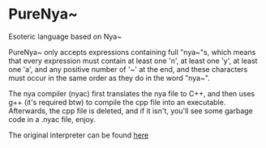 # PureNya~
Esoteric language based on Nya~

PureNya~ only accepts expressions containing full "nya\~"s, which means that every expression must contain at least one 'n', at least one 'y', at least one 'a', and any positive number of '\~' at the end, and these characters must occur in the same order as they do in the word "nya\~".

The nya compiler (nyac) first translates the nya file to C++, and then uses g++ (it's required btw) to compile the cpp file into an executable. Afterwards, the cpp file is deleted, and if it isn't, you'll see some garbage code in a .nyac file, enjoy.

The original interpreter can be found [here](https://github.com/sech1p/nya)
